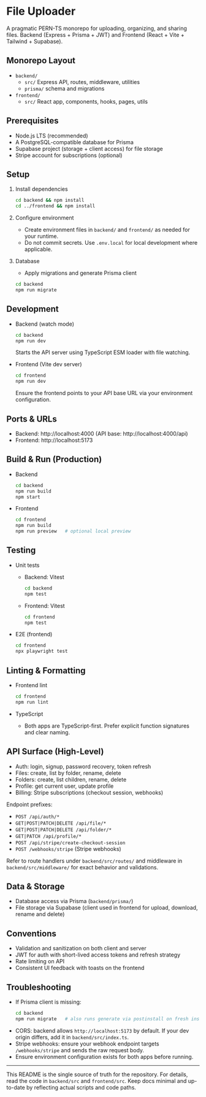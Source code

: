 # File Uploader

A pragmatic PERN-TS monorepo for uploading, organizing, and sharing files. Backend (Express + Prisma + JWT) and Frontend (React + Vite + Tailwind + Supabase).

## Monorepo Layout

- `backend/`
  - `src/` Express API, routes, middleware, utilities
  - `prisma/` schema and migrations
- `frontend/`
  - `src/` React app, components, hooks, pages, utils

## Prerequisites

- Node.js LTS (recommended)
- A PostgreSQL-compatible database for Prisma
- Supabase project (storage + client access) for file storage
- Stripe account for subscriptions (optional)

## Setup

1. Install dependencies
   ```sh
   cd backend && npm install
   cd ../frontend && npm install
   ```

2. Configure environment
   - Create environment files in `backend/` and `frontend/` as needed for your runtime.
   - Do not commit secrets. Use `.env.local` for local development where applicable.

3. Database
   - Apply migrations and generate Prisma client
   ```sh
   cd backend
   npm run migrate
   ```

## Development

- Backend (watch mode)
  ```sh
  cd backend
  npm run dev
  ```
  Starts the API server using TypeScript ESM loader with file watching.

- Frontend (Vite dev server)
  ```sh
  cd frontend
  npm run dev
  ```
  Ensure the frontend points to your API base URL via your environment configuration.

## Ports & URLs

- Backend: http://localhost:4000 (API base: http://localhost:4000/api)
- Frontend: http://localhost:5173

## Build & Run (Production)

- Backend
  ```sh
  cd backend
  npm run build
  npm start
  ```

- Frontend
  ```sh
  cd frontend
  npm run build
  npm run preview   # optional local preview
  ```

## Testing

- Unit tests
  - Backend: Vitest
    ```sh
    cd backend
    npm test
    ```
  - Frontend: Vitest
    ```sh
    cd frontend
    npm test
    ```

- E2E (frontend)
  ```sh
  cd frontend
  npx playwright test
  ```

## Linting & Formatting

- Frontend lint
  ```sh
  cd frontend
  npm run lint
  ```

- TypeScript
  - Both apps are TypeScript-first. Prefer explicit function signatures and clear naming.

## API Surface (High-Level)

- Auth: login, signup, password recovery, token refresh
- Files: create, list by folder, rename, delete
- Folders: create, list children, rename, delete
- Profile: get current user, update profile
- Billing: Stripe subscriptions (checkout session, webhooks)

Endpoint prefixes:
- `POST /api/auth/*`
- `GET|POST|PATCH|DELETE /api/file/*`
- `GET|POST|PATCH|DELETE /api/folder/*`
- `GET|PATCH /api/profile/*`
- `POST /api/stripe/create-checkout-session`
- `POST /webhooks/stripe` (Stripe webhooks)

Refer to route handlers under `backend/src/routes/` and middleware in `backend/src/middleware/` for exact behavior and validations.

## Data & Storage

- Database access via Prisma (`backend/prisma/`)
- File storage via Supabase (client used in frontend for upload, download, rename and delete)

## Conventions

- Validation and sanitization on both client and server
- JWT for auth with short-lived access tokens and refresh strategy
- Rate limiting on API
- Consistent UI feedback with toasts on the frontend

## Troubleshooting

- If Prisma client is missing:
  ```sh
  cd backend
  npm run migrate   # also runs generate via postinstall on fresh install
  ```
- CORS: backend allows `http://localhost:5173` by default. If your dev origin differs, add it in `backend/src/index.ts`.
- Stripe webhooks: ensure your webhook endpoint targets `/webhooks/stripe` and sends the raw request body.
- Ensure environment configuration exists for both apps before running.

---

This README is the single source of truth for the repository. For details, read the code in `backend/src` and `frontend/src`. Keep docs minimal and up-to-date by reflecting actual scripts and code paths.

